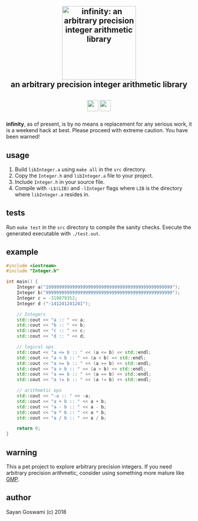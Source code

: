 <h2 align="center">
    <img src="https://cdn.jsdelivr.net/gh/Sayan98/infinity@latest/assets/infinity.svg" height=200 alt="infinity: an arbitrary precision integer arithmetic library">
    <br>an arbitrary precision integer arithmetic library<br>
<h2>

<h5 align="center">
<img src="https://forthebadge.com/images/badges/made-with-c-plus-plus.svg" height=30>
<img src="https://forthebadge.com/images/badges/you-didnt-ask-for-this.svg" height=30>
</h5>

**infinity**, as of present, is by no means a replacement for any serious work, it is a weekend hack at best. Please proceed with extreme caution. You have been warned!

## usage

1. Build `libInteger.a` using `make all` in the `src` directory.
2. Copy the `Integer.h` and `libInteger.a` file to your project.
3. Include `Integer.h` in your source file.
4. Compile with `-L$(LIB)` and `-lInteger` flags where `LIB` is the directory where `libInteger.a` resides in.


## tests

Run `make test` in the `src` directory to compile the sanity checks. Execute the generated executable with `./test.out`.


## example

```cpp
#include <iostream>
#include "Integer.h"

int main() {
    Integer a("199999999999999999999999999999999999999999999999");
    Integer b("999999999999999999999999999999999999999999999999");
    Integer c = -319879352;
    Integer d ("-141241241241");

    // Integers
    std::cout << "a :: " << a;
    std::cout << "b :: " << b;
    std::cout << "c :: " << c;
    std::cout << "d :: " << d;

    // logical ops
    std::cout << "a <= b :: " << (a <= b) << std::endl;
    std::cout << "a < b :: " << (a < b) << std::endl;
    std::cout << "a >= b :: " << (a >= b) << std::endl;
    std::cout << "a > b :: " << (a > b) << std::endl;
    std::cout << "a == b :: " << (a == b) << std::endl;
    std::cout << "a != b :: " << (a != b) << std::endl;

    // arithmetic ops
    std::cout << "-a :: " << -a;
    std::cout << "a + b :: " << a + b;
    std::cout << "a - b :: " << a - b;
    std::cout << "a * b :: " << a * b;
    std::cout << "a / b :: " << a / b;

    return 0;
}
```

## warning
This a pet project to explore arbitrary precision integers. If you need arbitrary precision arithmetic, consider using something more mature like [GMP](https://gmplib.org).


## author
Sayan Goswami (c) 2018


